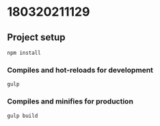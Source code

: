 # 180320211129

## Project setup
```
npm install
```

### Compiles and hot-reloads for development
```
gulp
```

### Compiles and minifies for production
```
gulp build
```
